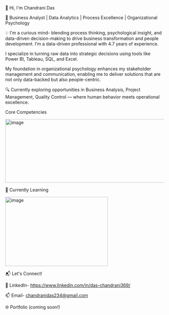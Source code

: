 👋 Hi, I'm Chandrani Das

🎯 Business Analyst | Data Analytics | Process Excellence | Organizational Psychology

💡 I'm a curious mind- blending process thinking, psychological insight, and data-driven decision-making to drive business transformation and people development. I’m a data-driven professional with 4.7 years of experience. 

I specialize in turning raw data into strategic decisions using tools like Power BI, Tableau, SQL, and Excel.

My foundation in organizational psychology enhances my stakeholder management and communication, enabling me to deliver solutions that are not only data-backed but also people-centric.

🔍 Currently exploring opportunities in Business Analysis, Project Management, Quality Control — where human behavior meets operational excellence.

Core Competencies

<img width="789" height="201" alt="image" src="https://github.com/user-attachments/assets/33e91917-76ac-4c84-bcb9-17f7d8b6818b" />



🌱 Currently Learning

<img width="325" height="219" alt="image" src="https://github.com/user-attachments/assets/05162adf-a913-449d-90f8-b13fc4d1ba67" />


📬 Let's Connect!

💼 LinkedIn- https://www.linkedin.com/in/das-chandrani369/

📫 Email- chandranidas234@gmail.com

🌐 Portfolio (coming soon!)

